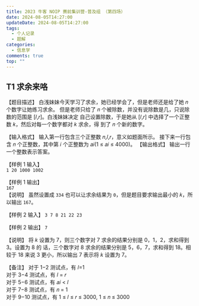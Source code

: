 ```yaml
---
title: 2023 牛客 NOIP 赛前集训营-普及组 （第四场）
date: 2024-08-05T14:27:00
updateDate: 2024-08-05T14:27:00
tags:
  - 个人记录
  - 题解
categories:
  - 信息学
comments: true
top: ""
---
```

## T1 求余来咯

【题目描述】 白浅妹妹今天学习了求余，她已经学会了，但是老师还是给了她 𝑛 个数字让她练习求余。 但是老师只给了 𝑛 个被除数，并没有说除数是几，只说除数的范围是 [𝑙,𝑟]。白浅妹妹决定 自己设置除数，于是她从 [𝑙,𝑟] 中选择了一个正整数 𝑘，然后对每一个数字都对 𝑘 求余，得 到了 𝑛 个新的数字。 

【输入格式】 输入第一行包含三个正整数 𝑛,𝑙,𝑟，意义如题面所示。 接下来一行包含 𝑛 个正整数，其中第 𝑖 个正整数为 𝑎𝑖(1 ≤ 𝑎𝑖 ≤ 4000)。 
【输出格式】 
输出一行一个整数表示答案。 

【样例 1 输入】  
`1 20 1000 1002` 

【样例 1 输出】  
`167`   
【说明】 虽然设置成 `334` 也可以让求余结果为 `0`，但是题目要求输出最小的 𝑘，所以输出 `167`。

【样例 2 输入】 
`3 7 8 21 22 23` 

【样例 2 输出】 
`7` 

【说明】 将 𝑘 设置为 7，则三个数字对 7 求余的结果分别是 0，1，2，求和得到 3。设置为 8 的 话，三个数字对 8 求余的结果分别是 5，6，7，求和得到 18。相较于 18 来说 3 更小，所以输出 7 表示将 𝑘 设置为 7。 

【备注】 对于 1−2 测试点，有 𝑙=1  
对于 3−4 测试点，有 𝑙 = 𝑟  
对于 5−6 测试点，有 𝑎𝑖 < 𝑙  
对于 7−8 测试点，有 𝑛 = 1   
对于 9−10 测试点，有 1 ≤ 𝑙 ≤ 𝑟 ≤ 3000, 1 ≤ 𝑛 ≤ 3000 
